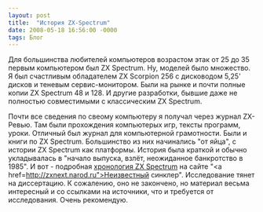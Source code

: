 ```yaml
---
layout: post
title:  "История ZX-Spectrum"
date: 2008-05-18 16:56:00 -0000
tags: Блог
---
```


Для большинства любителей компьютеров возрастом этак от 25 до 35 первым компьютером был ZX Spectrum. Ну, моделей было множество. Я был счастливым обладателем ZX Scorpion 256 с дисководом 5,25' дисков и теневым сервис-монитором. Были на рынке и почти полные копии ZX Spectrum 48 и 128. И другие разработки, бывшие даже не полностью совместимыми с классическим ZX Spectrum. 

Почти все сведения по свеому компьютеру я получал через журнал ZX-Ревью. Там были прохождения компьютерых игр, тексты программ, уроки. Отличный был журнал для компьютерной грамотности. Были и книги по ZX Spectrum. Большинство из них начинались "от яйца", с истории ZX Spectrum как платформы. История была краткой и обычно укладывалась в "начало выпуска, взлёт, неожиданное банкротство в 1985". И вот - подробная <a href="http://zxnext.narod.ru/history.htm">хронология ZX Spectrum</a> на сайте "<a href=http://zxnext.narod.ru">Неизвестный синклер</a>". Исследование тянет на диссертацию. К сожалению, оно не закончено, но материал весьма интересный и со ссылками на источники, что и требуется от исследования. Очень рекомендую.